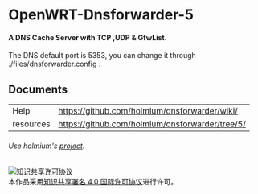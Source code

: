 # OpenWRT-Dnsforwarder-5
#### A DNS Cache Server with TCP ,UDP & GfwList.

The DNS default port is 5353, you can change it through ./files/dnsforwarder.config .








## Documents
| | |
| --------   | :----  |
| Help | https://github.com/holmium/dnsforwarder/wiki/ |
| resources | https://github.com/holmium/dnsforwarder/tree/5/ |

###### Use holmium's <a href="https://github.com/holmium/dnsforwarder/tree/5/">project</a>.
<a rel="license" href="http://creativecommons.org/licenses/by/4.0/"><img alt="知识共享许可协议" style="border-width:0" src="https://i.creativecommons.org/l/by/4.0/88x31.png" /></a><br />本作品采用<a rel="license" href="http://creativecommons.org/licenses/by/4.0/">知识共享署名 4.0 国际许可协议</a>进行许可。